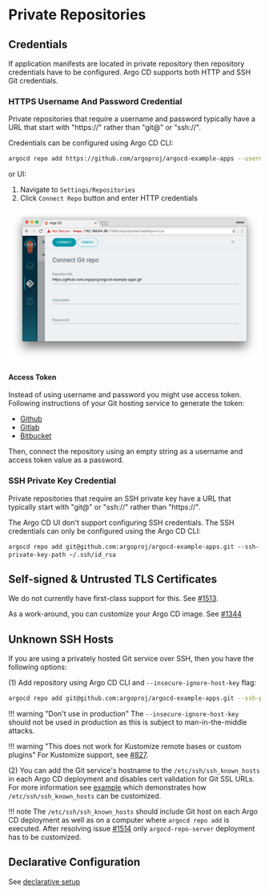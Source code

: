 # Private Repositories

## Credentials

If application manifests are located in private repository then repository credentials have to be configured. Argo CD supports both HTTP and SSH Git credentials.

### HTTPS Username And Password Credential

Private repositories that require a username and password typically have a URL that start with "https://" rather than "git@" or "ssh://". 

Credentials can be configured using Argo CD CLI:

```bash
argocd repo add https://github.com/argoproj/argocd-example-apps --username <username> --password <password>
```

or UI:

1. Navigate to `Settings/Repositories`
1. Click `Connect Repo` button and enter HTTP credentials

![connect repo](../assets/connect_repo.png)

#### Access Token

Instead of using username and password you might use access token. Following instructions of your Git hosting service to generate the token:

* [Github](https://help.github.com/en/articles/creating-a-personal-access-token-for-the-command-line)
* [Gitlab](https://docs.gitlab.com/ee/user/project/deploy_tokens/)
* [Bitbucket](https://confluence.atlassian.com/bitbucketserver/personal-access-tokens-939515499.html)

Then, connect the repository using an empty string as a username and access token value as a password.

### SSH Private Key Credential

Private repositories that require an SSH private key have a URL that typically start with "git@" or "ssh://" rather than "https://".  

The Argo CD UI don't support configuring SSH credentials. The SSH credentials can only be configured using the Argo CD CLI:

```
argocd repo add git@github.com:argoproj/argocd-example-apps.git --ssh-private-key-path ~/.ssh/id_rsa
```

## Self-signed & Untrusted TLS Certificates

We do not currently have first-class support for this. See [#1513](https://github.com/argoproj/argo-cd/issues/1513).

As a work-around, you can customize your Argo CD image. See [#1344](https://github.com/argoproj/argo-cd/issues/1344#issuecomment-479811810)

## Unknown SSH Hosts

If you are using a privately hosted Git service over SSH, then you have the following  options:

(1) Add repository using Argo CD CLI and `--insecure-ignore-host-key` flag:

```bash
argocd repo add git@github.com:argoproj/argocd-example-apps.git --ssh-private-key-path ~/.ssh/id_rsa --insecure-ignore-host-key 
```

!!! warning "Don't use in production"
    The `--insecure-ignore-host-key` should not be used in production as this is subject to man-in-the-middle attacks. 

!!! warning "This does not work for Kustomize remote bases or custom plugins"
    For Kustomize support, see [#827](https://github.com/argoproj/argo-cd/issues/827).
 
(2) You can add the Git service's hostname to the `/etc/ssh/ssh_known_hosts` in each Argo CD deployment and disables cert validation for Git SSL URLs. For more information see 
[example](https://github.com/argoproj/argo-cd/tree/master/examples/known-hosts) which demonstrates how `/etc/ssh/ssh_known_hosts` can be customized.

!!! note
    The `/etc/ssh/ssh_known_hosts` should include Git host on each Argo CD deployment as well as on a computer where `argocd repo add` is executed. After resolving issue
    [#1514](https://github.com/argoproj/argo-cd/issues/1514) only `argocd-repo-server` deployment has to be customized.

## Declarative Configuration

See [declarative setup](../operator-manual/declarative-setup#Repositories)

